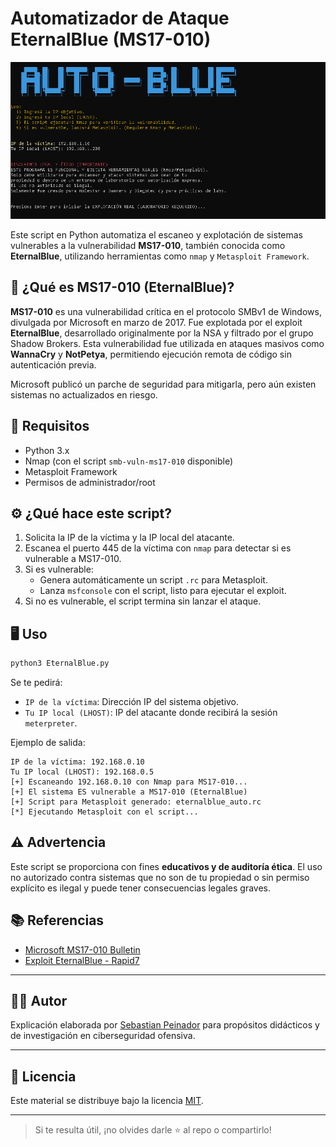 
# Automatizador de Ataque EternalBlue (MS17-010)

![Visual](https://github.com/speinador/EternalBlue_Auto/blob/main/Visual.png)


Este script en Python automatiza el escaneo y explotación de sistemas vulnerables a la vulnerabilidad **MS17-010**, también conocida como **EternalBlue**, utilizando herramientas como `nmap` y `Metasploit Framework`.

## 🚨 ¿Qué es MS17-010 (EternalBlue)?

**MS17-010** es una vulnerabilidad crítica en el protocolo SMBv1 de Windows, divulgada por Microsoft en marzo de 2017. Fue explotada por el exploit **EternalBlue**, desarrollado originalmente por la NSA y filtrado por el grupo Shadow Brokers. Esta vulnerabilidad fue utilizada en ataques masivos como **WannaCry** y **NotPetya**, permitiendo ejecución remota de código sin autenticación previa.

Microsoft publicó un parche de seguridad para mitigarla, pero aún existen sistemas no actualizados en riesgo.

## 🧰 Requisitos

- Python 3.x
- Nmap (con el script `smb-vuln-ms17-010` disponible)
- Metasploit Framework
- Permisos de administrador/root

## ⚙️ ¿Qué hace este script?

1. Solicita la IP de la víctima y la IP local del atacante.
2. Escanea el puerto 445 de la víctima con `nmap` para detectar si es vulnerable a MS17-010.
3. Si es vulnerable:
   - Genera automáticamente un script `.rc` para Metasploit.
   - Lanza `msfconsole` con el script, listo para ejecutar el exploit.
4. Si no es vulnerable, el script termina sin lanzar el ataque.

## 🖥️ Uso

```bash
python3 EternalBlue.py
```

Se te pedirá:

- `IP de la víctima`: Dirección IP del sistema objetivo.
- `Tu IP local (LHOST)`: IP del atacante donde recibirá la sesión `meterpreter`.

Ejemplo de salida:

```
IP de la víctima: 192.168.0.10
Tu IP local (LHOST): 192.168.0.5
[+] Escaneando 192.168.0.10 con Nmap para MS17-010...
[+] El sistema ES vulnerable a MS17-010 (EternalBlue)
[+] Script para Metasploit generado: eternalblue_auto.rc
[*] Ejecutando Metasploit con el script...
```

## ⚠️ Advertencia

Este script se proporciona con fines **educativos y de auditoría ética**. El uso no autorizado contra sistemas que no son de tu propiedad o sin permiso explícito es ilegal y puede tener consecuencias legales graves.

## 📚 Referencias

- [Microsoft MS17-010 Bulletin](https://docs.microsoft.com/en-us/security-updates/securitybulletins/2017/ms17-010)
- [Exploit EternalBlue - Rapid7](https://www.rapid7.com/db/modules/exploit/windows/smb/ms17_010_eternalblue/)

---

## 🧑‍🏫 Autor

Explicación elaborada por [Sebastian Peinador](https://www.linkedin.com/in/sebastian-j-peinador/) para propósitos didácticos y de investigación en ciberseguridad ofensiva.

---

## 📄 Licencia

Este material se distribuye bajo la licencia [MIT](LICENSE).

---

> Si te resulta útil, ¡no olvides darle ⭐ al repo o compartirlo!
